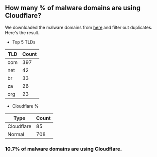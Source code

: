 ## How many % of malware domains are using Cloudflare?


We downloaded the malware domains from [here](https://urlhaus.abuse.ch) and filter out duplicates.
Here's the result.


[//]: # (start replacement)


- Top 5 TLDs

| TLD | Count |
| --- | --- |
| com | 397 |
| net | 42 |
| br | 33 |
| za | 26 |
| org | 23 |


- Cloudflare %

| Type | Count |
| --- | --- |
| Cloudflare | 85 |
| Normal | 708 |


### 10.7% of malware domains are using Cloudflare.